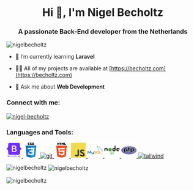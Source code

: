 <h1 align="center">Hi 👋, I'm Nigel Becholtz</h1>
<h3 align="center">A passionate Back-End developer from the Netherlands</h3>

<p align="left"> <img src="https://komarev.com/ghpvc/?username=nigelbecholtz&label=Profile%20views&color=0e75b6&style=flat" alt="nigelbecholtz" /> </p>

- 🌱 I’m currently learning **Laravel**

- 👨‍💻 All of my projects are available at [https://becholtz.com](https://becholtz.com)

- 💬 Ask me about **Web Development**

<h3 align="left">Connect with me:</h3>
<p align="left">
<a href="https://linkedin.com/in/nigel-becholtz" target="blank"><img align="center" src="https://raw.githubusercontent.com/rahuldkjain/github-profile-readme-generator/master/src/images/icons/Social/linked-in-alt.svg" alt="nigel-becholtz" height="30" width="40" /></a>
</p>

<h3 align="left">Languages and Tools:</h3>
<p align="left"> <a href="https://getbootstrap.com" target="_blank" rel="noreferrer"> <img src="https://raw.githubusercontent.com/devicons/devicon/master/icons/bootstrap/bootstrap-plain-wordmark.svg" alt="bootstrap" width="40" height="40"/> </a> <a href="https://www.w3schools.com/css/" target="_blank" rel="noreferrer"> <img src="https://raw.githubusercontent.com/devicons/devicon/master/icons/css3/css3-original-wordmark.svg" alt="css3" width="40" height="40"/> </a> <a href="https://git-scm.com/" target="_blank" rel="noreferrer"> <img src="https://www.vectorlogo.zone/logos/git-scm/git-scm-icon.svg" alt="git" width="40" height="40"/> </a> <a href="https://www.w3.org/html/" target="_blank" rel="noreferrer"> <img src="https://raw.githubusercontent.com/devicons/devicon/master/icons/html5/html5-original-wordmark.svg" alt="html5" width="40" height="40"/> </a> <a href="https://developer.mozilla.org/en-US/docs/Web/JavaScript" target="_blank" rel="noreferrer"> <img src="https://raw.githubusercontent.com/devicons/devicon/master/icons/javascript/javascript-original.svg" alt="javascript" width="40" height="40"/> </a> <a href="https://www.mysql.com/" target="_blank" rel="noreferrer"> <img src="https://raw.githubusercontent.com/devicons/devicon/master/icons/mysql/mysql-original-wordmark.svg" alt="mysql" width="40" height="40"/> </a> <a href="https://nodejs.org" target="_blank" rel="noreferrer"> <img src="https://raw.githubusercontent.com/devicons/devicon/master/icons/nodejs/nodejs-original-wordmark.svg" alt="nodejs" width="40" height="40"/> </a> <a href="https://www.php.net" target="_blank" rel="noreferrer"> <img src="https://raw.githubusercontent.com/devicons/devicon/master/icons/php/php-original.svg" alt="php" width="40" height="40"/> </a> <a href="https://tailwindcss.com/" target="_blank" rel="noreferrer"> <img src="https://www.vectorlogo.zone/logos/tailwindcss/tailwindcss-icon.svg" alt="tailwind" width="40" height="40"/> </a> </p>

<p><img align="left" src="https://github-readme-stats.vercel.app/api/top-langs?username=nigelbecholtz&show_icons=true&locale=en&layout=compact" alt="nigelbecholtz" /></p>

<p>&nbsp;<img align="center" src="https://github-readme-stats.vercel.app/api?username=nigelbecholtz&show_icons=true&locale=en" alt="nigelbecholtz" /></p>

<p><img align="center" src="https://github-readme-streak-stats.herokuapp.com/?user=nigelbecholtz&" alt="nigelbecholtz" /></p>
